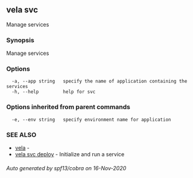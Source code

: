 ## vela svc

Manage services

### Synopsis

Manage services

### Options

```
  -a, --app string   specify the name of application containing the services
  -h, --help         help for svc
```

### Options inherited from parent commands

```
  -e, --env string   specify environment name for application
```

### SEE ALSO

* [vela](vela.md)	 - 
* [vela svc deploy](vela_svc_deploy.md)	 - Initialize and run a service

###### Auto generated by spf13/cobra on 16-Nov-2020

